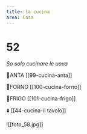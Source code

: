 ```yaml
---
title: la cucina
area: Casa
---
```

# 52
_So solo cucinare le uova_

👀ANTA [[99-cucina-anta]]

👀FORNO [[100-cucina-forno]]

👀FRIGO [[101-cucina-frigo]]

⬇️ [[44-cucina-il tavolo]]

![[foto_58.jpg]]